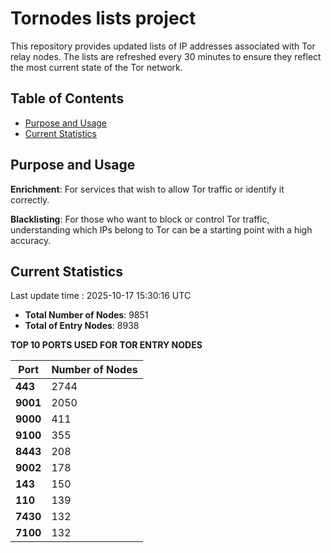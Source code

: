 # Tornodes lists project

This repository provides updated lists of IP addresses associated with Tor relay nodes. The lists are refreshed every 30 minutes to ensure they reflect the most current state of the Tor network.

## Table of Contents

- [Purpose and Usage](#purpose-and-usage)
- [Current Statistics](#current-statistics)


## Purpose and Usage

**Enrichment**: For services that wish to allow Tor traffic or identify it correctly.

**Blacklisting**: For those who want to block or control Tor traffic, understanding which IPs belong to Tor can be a starting point with a high accuracy.

## Current Statistics

Last update time : 2025-10-17 15:30:16 UTC

- **Total Number of Nodes**: 9851
- **Total of Entry Nodes**: 8938

**TOP 10 PORTS USED FOR TOR ENTRY NODES**

| **Port** | **Number of Nodes** |
|------|-----------------|
| **443**   | 2744  |
| **9001**   | 2050  |
| **9000**   | 411  |
| **9100**   | 355  |
| **8443**   | 208  |
| **9002**   | 178  |
| **143**   | 150  |
| **110**   | 139  |
| **7430**   | 132  |
| **7100**   | 132  |

